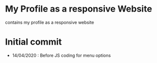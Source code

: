 # My Profile as a responsive Website

contains my profile as a responsive website

# Initial commit 
- 14/04/2020 : Before JS coding for menu options